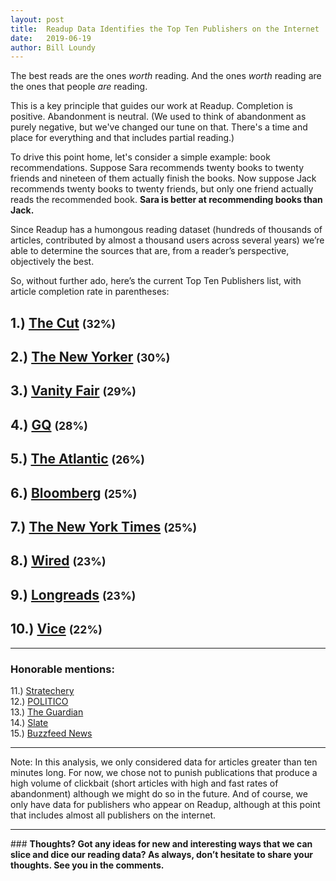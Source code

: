 ```yaml
---
layout: post
title:  Readup Data Identifies the Top Ten Publishers on the Internet
date:   2019-06-19
author: Bill Loundy
---
```

The best reads are the ones _worth_ reading. And the ones _worth_ reading are the ones that people _are_ reading.

This is a key principle that guides our work at Readup. Completion is positive. Abandonment is neutral. (We used to think of abandonment as purely negative, but we've changed our tune on that. There's a time and place for everything and that includes partial reading.)

To drive this point home, let's consider a simple example: book recommendations. Suppose Sara recommends twenty books to twenty friends and nineteen of them actually finish the books. Now suppose Jack recommends twenty books to twenty friends, but only one friend actually reads the recommended book. <b>Sara is better at recommending books than Jack.</b>

Since Readup has a humongous reading dataset (hundreds of thousands of articles, contributed by almost a thousand users across several years) we’re able to determine the sources that are, from a reader’s perspective, objectively the best. 

So, without further ado, here’s the current Top Ten Publishers list, with article completion rate in parentheses:

## 1.) [The Cut](https://www.thecut.com/) <small>(32%)</small>
## 2.) [The New Yorker](https://www.newyorker.com/) <small>(30%)</small>
## 3.) [Vanity Fair](https://www.vanityfair.com/) <small>(29%)</small>
## 4.) [GQ](https://www.gq.com/) <small>(28%)</small>
## 5.) [The Atlantic](https://www.theatlantic.com/) <small>(26%)</small>
## 6.) [Bloomberg](https://www.bloomberg.com/) <small>(25%)</small>
## 7.) [The New York Times](https://www.nytimes.com/) <small>(25%)</small>
## 8.) [Wired](https://www.wired.com/) <small>(23%)</small>
## 9.) [Longreads](https://longreads.com/) <small>(23%)</small>
## 10.) [Vice](https://www.vice.com) <small>(22%)</small>
<hr>

### <strong>Honorable mentions:</strong> 
11.) [Stratechery](https://stratechery.com/) <br>
12.) [POLITICO](https://www.politico.com/) <br>
13.) [The Guardian](https://www.theguardian.com/us) <br>
14.) [Slate](https://slate.com/) <br>
15.) [Buzzfeed News](https://www.buzzfeednews.com/) <br>

<hr>

Note: In this analysis, we only considered data for articles greater than ten minutes long. For now, we chose not to punish publications that produce a high volume of clickbait (short articles with high and fast rates of abandonment) although we might do so in the future. And of course, we only have data for publishers who appear on Readup, although at this point that includes almost all publishers on the internet.

<hr>
### <b> Thoughts? Got any ideas for new and interesting ways that we can slice and dice our reading data? As always, don’t hesitate to share your thoughts. See you in the comments. </b>